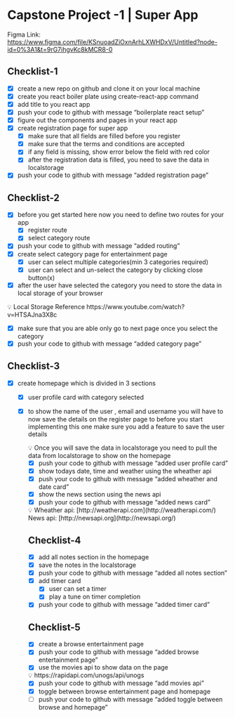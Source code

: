# Capstone Project -1 | Super App

Figma Link: https://www.figma.com/file/KSnuoadZiOxnArhLXWHDxV/Untitled?node-id=0%3A1&t=9rG7ihgvKc8kMCR8-0

## Checklist-1

- [x] create a new repo on github and clone it on your local machine
- [x] create you react boiler plate using create-react-app command
- [x] add title to you react app
- [x] push your code to github with message “boilerplate react setup”
- [x] figure out the components and pages in your react app
- [x] create registration page for super app
  - [x] make sure that all fields are filled before you register
  - [x] make sure that the terms and conditions are accepted
  - [x] if any field is missing, show error below the field with red color
  - [x] after the registration data is filled, you need to save the data in localstorage
- [x] push your code to github with message “added registration page”

## Checklist-2

- [x] before you get started here now you need to define two routes for your app
  - [x] register route
  - [x] select category route
- [x] push your code to github with message “added routing”
- [x] create select category page for entertainment page
  - [x] user can select multiple categories(min 3 categories required)
  - [x] user can select and un-select the category by clicking close button(x)
- [x] after the user have selected the category you need to store the data in local storage of your browser

<aside>
💡 Local Storage Reference https://www.youtube.com/watch?v=HTSAJna3X8c

</aside>

- [x] make sure that you are able only go to next page once you select the category
- [x] push your code to github with message “added category page”

## Checklist-3

- [x] create homepage which is divided in 3 sections

  - [x] user profile card with category selected
  - [x] to show the name of the user , email and username you will have to now save the details on the register page to before you start implementing this one make sure you add a feature to save the user details
    <aside>
    💡 Once you will save the data in localstorage you need to pull the data from localstorage to show on the homepage

    </aside>

    - [x] push your code to github with message “added user profile card”
    - [x] show todays date, time and weather using the wheather api
    - [x] push your code to github with message “added wheather and date card”
    - [x] show the news section using the news api
    - [x] push your code to github with message “added news card”

    <aside>
    💡 Wheather api: [http://weatherapi.com](http://weatherapi.com/)
    News api: [http://newsapi.org](http://newsapi.org/)

    </aside>

    ## Checklist-4

    - [x] add all notes section in the homepage
    - [x] save the notes in the localstorage
    - [x] push your code to github with message “added all notes section”
    - [x] add timer card
      - [x] user can set a timer
      - [x] play a tune on timer completion
    - [x] push your code to github with message “added timer card”

    ## Checklist-5

    - [x] create a browse entertainment page
    - [x] push your code to github with message “added browse entertainment page”
    - [x] use the movies api to show data on the page

    <aside>
    💡 https://rapidapi.com/unogs/api/unogs

    </aside>

    - [x] push your code to github with message “add movies api”
    - [x] toggle between browse entertainment page and homepage
    - [ ] push your code to github with message “added toggle between browse and homepage”
